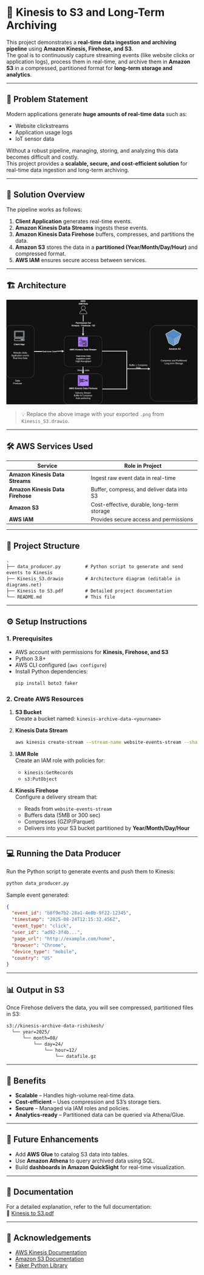 # 🚀 Kinesis to S3 and Long-Term Archiving

This project demonstrates a **real-time data ingestion and archiving pipeline** using **Amazon Kinesis, Firehose, and S3**.  
The goal is to continuously capture streaming events (like website clicks or application logs), process them in real-time, and archive them in **Amazon S3** in a compressed, partitioned format for **long-term storage and analytics**.

---

## 📌 Problem Statement
Modern applications generate **huge amounts of real-time data** such as:
- Website clickstreams
- Application usage logs
- IoT sensor data

Without a robust pipeline, managing, storing, and analyzing this data becomes difficult and costly.  
This project provides a **scalable, secure, and cost-efficient solution** for real-time data ingestion and long-term archiving.

---

## 🎯 Solution Overview
The pipeline works as follows:
1. **Client Application** generates real-time events.
2. **Amazon Kinesis Data Streams** ingests these events.
3. **Amazon Kinesis Data Firehose** buffers, compresses, and partitions the data.
4. **Amazon S3** stores the data in a **partitioned (Year/Month/Day/Hour)** and compressed format.
5. **AWS IAM** ensures secure access between services.

---

## 🏗️ Architecture

![Architecture Diagram](Kinesis_S3.png)

> 💡 Replace the above image with your exported `.png` from `Kinesis_S3.drawio`.

---

## 🛠️ AWS Services Used
| Service                        | Role in Project |
|--------------------------------|-----------------|
| **Amazon Kinesis Data Streams** | Ingest raw event data in real-time |
| **Amazon Kinesis Data Firehose** | Buffer, compress, and deliver data into S3 |
| **Amazon S3**                   | Cost-effective, durable, long-term storage |
| **AWS IAM**                     | Provides secure access and permissions |

---

## 📂 Project Structure
```
.
├── data_producer.py         # Python script to generate and send events to Kinesis
├── Kinesis_S3.drawio        # Architecture diagram (editable in diagrams.net)
├── Kinesis to S3.pdf        # Detailed project documentation
└── README.md                # This file
```

---

## ⚙️ Setup Instructions

### 1. Prerequisites
- AWS account with permissions for **Kinesis, Firehose, and S3**
- Python 3.8+
- AWS CLI configured (`aws configure`)
- Install Python dependencies:
  ```bash
  pip install boto3 faker
  ```

### 2. Create AWS Resources
1. **S3 Bucket**  
   Create a bucket named: `kinesis-archive-data-<yourname>`

2. **Kinesis Data Stream**  
   ```bash
   aws kinesis create-stream --stream-name website-events-stream --shard-count 1
   ```

3. **IAM Role**  
   Create an IAM role with policies for:
   - `kinesis:GetRecords`
   - `s3:PutObject`

4. **Kinesis Firehose**  
   Configure a delivery stream that:
   - Reads from `website-events-stream`
   - Buffers data (5MB or 300 sec)
   - Compresses (GZIP/Parquet)
   - Delivers into your S3 bucket partitioned by **Year/Month/Day/Hour**

---

## 💻 Running the Data Producer

Run the Python script to generate events and push them to Kinesis:

```bash
python data_producer.py
```

Sample event generated:
```json
{
  "event_id": "b8f9e7b2-28a1-4e0b-9f22-12345",
  "timestamp": "2025-08-24T12:15:32.456Z",
  "event_type": "click",
  "user_id": "ad92-3f4b...",
  "page_url": "http://example.com/home",
  "browser": "Chrome",
  "device_type": "mobile",
  "country": "US"
}
```

---

## 📊 Output in S3
Once Firehose delivers the data, you will see compressed, partitioned files in S3:

```
s3://kinesis-archive-data-rishikesh/
  └── year=2025/
      └── month=08/
          └── day=24/
              └── hour=12/
                  └── datafile.gz
```

---

## 🌟 Benefits
- **Scalable** – Handles high-volume real-time data.
- **Cost-efficient** – Uses compression and S3’s storage tiers.
- **Secure** – Managed via IAM roles and policies.
- **Analytics-ready** – Partitioned data can be queried via Athena/Glue.

---

## 🔮 Future Enhancements
- Add **AWS Glue** to catalog S3 data into tables.
- Use **Amazon Athena** to query archived data using SQL.
- Build **dashboards in Amazon QuickSight** for real-time visualization.

---

## 📘 Documentation
For a detailed explanation, refer to the full documentation:  
📄 [Kinesis to S3.pdf](Kinesis%20to%20S3.pdf)

---

## 🙏 Acknowledgements
- [AWS Kinesis Documentation](https://docs.aws.amazon.com/kinesis/)  
- [Amazon S3 Documentation](https://docs.aws.amazon.com/s3/)  
- [Faker Python Library](https://faker.readthedocs.io/)
